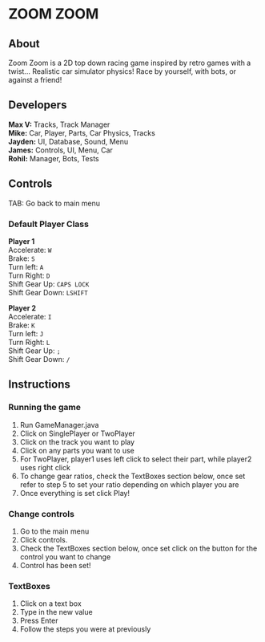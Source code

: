 # ZOOM ZOOM

## About

Zoom Zoom is a 2D top down racing game inspired by retro games with a twist... Realistic car simulator physics!
Race by yourself, with bots, or against a friend!

## Developers
<b>Max V:</b> Tracks, Track Manager<br />
<b>Mike:</b> Car, Player, Parts, Car Physics, Tracks<br />
<b>Jayden:</b> UI, Database, Sound, Menu<br />
<b>James:</b> Controls, UI, Menu, Car<br />
<b>Rohil:</b> Manager, Bots, Tests

## Controls
TAB: Go back to main menu
<br/>

### Default Player Class

<b>Player 1 <br/></b>
Accelerate: <code>W</code> <br/>
Brake: <code>S</code> <br/>
Turn left: <code>A</code> <br/>
Turn Right: <code>D</code> <br/>
Shift Gear Up: <code>CAPS LOCK</code> <br/>
Shift Gear Down: <code>LSHIFT</code>

<b>Player 2 <br/></b>
Accelerate: <code>I</code> <br/>
Brake: <code>K</code> <br/>
Turn left: <code>J</code> <br/>
Turn Right: <code>L</code> <br/>
Shift Gear Up: <code>;</code> <br/>
Shift Gear Down: <code>/</code>

## Instructions
### Running the game

1. Run GameManager.java
2. Click on SinglePlayer or TwoPlayer
3. Click on the track you want to play
4. Click on any parts you want to use
5. For TwoPlayer, player1 uses left click to select their part, while player2 uses right click
6. To change gear ratios, check the TextBoxes section below, once set refer to step 5 to set your ratio depending on which player you are
7. Once everything is set click Play!

### Change controls
1. Go to the main menu
2. Click controls.
3. Check the TextBoxes section below, once set click on the button for the control you want to change
4. Control has been set!

### TextBoxes

1. Click on a text box
2. Type in the new value
3. Press Enter
4. Follow the steps you were at previously

